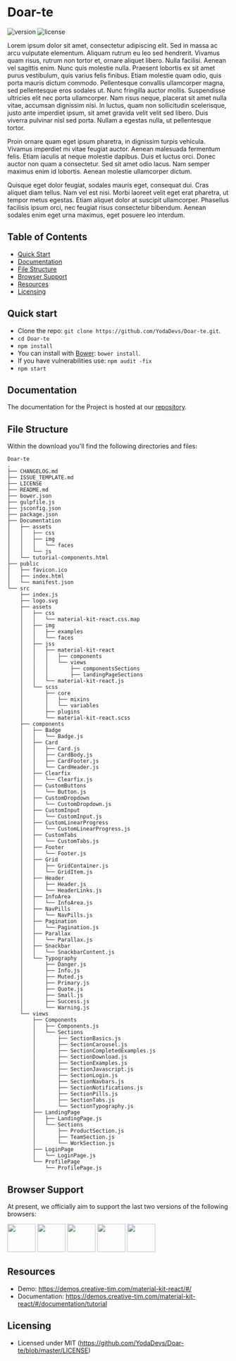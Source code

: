 # Doar-te

![version](https://img.shields.io/badge/version-1.0.0-blue.svg) ![license](https://img.shields.io/badge/license-MIT-blue.svg)

Lorem ipsum dolor sit amet, consectetur adipiscing elit. Sed in massa ac arcu vulputate elementum. Aliquam rutrum eu leo sed hendrerit. Vivamus quam risus, rutrum non tortor et, ornare aliquet libero. Nulla facilisi. Aenean vel sagittis enim. Nunc quis molestie nulla. Praesent lobortis ex sit amet purus vestibulum, quis varius felis finibus. Etiam molestie quam odio, quis porta mauris dictum commodo. Pellentesque convallis ullamcorper magna, sed pellentesque eros sodales ut. Nunc fringilla auctor mollis. Suspendisse ultricies elit nec porta ullamcorper. Nam risus neque, placerat sit amet nulla vitae, accumsan dignissim nisi. In luctus, quam non sollicitudin scelerisque, justo ante imperdiet ipsum, sit amet gravida velit velit sed libero. Duis viverra pulvinar nisl sed porta. Nullam a egestas nulla, ut pellentesque tortor.

Proin ornare quam eget ipsum pharetra, in dignissim turpis vehicula. Vivamus imperdiet mi vitae feugiat auctor. Aenean malesuada fermentum felis. Etiam iaculis at neque molestie dapibus. Duis et luctus orci. Donec auctor non quam a consectetur. Sed sit amet odio lacus. Nam semper maximus enim id lobortis. Aenean molestie ullamcorper dictum.

Quisque eget dolor feugiat, sodales mauris eget, consequat dui. Cras aliquet diam tellus. Nam vel est nisi. Morbi laoreet velit eget erat pharetra, ut tempor metus egestas. Etiam aliquet dolor at suscipit ullamcorper. Phasellus facilisis ipsum orci, nec feugiat risus consectetur bibendum. Aenean sodales enim eget urna maximus, eget posuere leo interdum.

## Table of Contents

* [Quick Start](#quick-start)
* [Documentation](#documentation)
* [File Structure](#file-structure)
* [Browser Support](#browser-support)
* [Resources](#resources)
* [Licensing](#licensing)


## Quick start

- Clone the repo: `git clone https://github.com/YodaDevs/Doar-te.git`.
- `cd Doar-te`
- `npm install`
- You can install with [Bower](https://bower.io/): ```bower install```.
- If you have vulnerabilities use: `npm audit -fix`
- `npm start`


## Documentation
The documentation for the Project is hosted at our [repository](https://github.com/YodaDevs/Doar-te/tree/master/Documentation).


## File Structure
Within the download you'll find the following directories and files:

```
Doar-te
.
├── CHANGELOG.md
├── ISSUE_TEMPLATE.md
├── LICENSE
├── README.md
├── bower.json
├── gulpfile.js
├── jsconfig.json
├── package.json
├── Documentation
│   ├── assets
│   │   ├── css
│   │   ├── img
│   │   │   └── faces
│   │   └── js
│   └── tutorial-components.html
├── public
│   ├── favicon.ico
│   ├── index.html
│   └── manifest.json
└── src
    ├── index.js
    ├── logo.svg
    ├── assets
    │   ├── css
    │   │   └── material-kit-react.css.map
    │   ├── img
    │   │   ├── examples
    │   │   └── faces
    │   ├── jss
    │   │   ├── material-kit-react
    │   │   │   ├── components
    │   │   │   └── views
    │   │   │       ├── componentsSections
    │   │   │       ├── landingPageSections
    │   │   └── material-kit-react.js
    │   └── scss
    │       ├── core
    │       │   ├── mixins
    │       │   └── variables
    │       ├── plugins
    │       └── material-kit-react.scss
    ├── components
    │   ├── Badge
    │   │   └── Badge.js
    │   ├── Card
    │   │   ├── Card.js
    │   │   ├── CardBody.js
    │   │   ├── CardFooter.js
    │   │   └── CardHeader.js
    │   ├── Clearfix
    │   │   └── Clearfix.js
    │   ├── CustomButtons
    │   │   └── Button.js
    │   ├── CustomDropdown
    │   │   └── CustomDropdown.js
    │   ├── CustomInput
    │   │   └── CustomInput.js
    │   ├── CustomLinearProgress
    │   │   └── CustomLinearProgress.js
    │   ├── CustomTabs
    │   │   └── CustomTabs.js
    │   ├── Footer
    │   │   └── Footer.js
    │   ├── Grid
    │   │   ├── GridContainer.js
    │   │   └── GridItem.js
    │   ├── Header
    │   │   ├── Header.js
    │   │   └── HeaderLinks.js
    │   ├── InfoArea
    │   │   └── InfoArea.js
    │   ├── NavPills
    │   │   └── NavPills.js
    │   ├── Pagination
    │   │   └── Pagination.js
    │   ├── Parallax
    │   │   └── Parallax.js
    │   ├── Snackbar
    │   │   └── SnackbarContent.js
    │   └── Typography
    │       ├── Danger.js
    │       ├── Info.js
    │       ├── Muted.js
    │       ├── Primary.js
    │       ├── Quote.js
    │       ├── Small.js
    │       ├── Success.js
    │       └── Warning.js
    └── views
        ├── Components
        │   ├── Components.js
        │   └── Sections
        │       ├── SectionBasics.js
        │       ├── SectionCarousel.js
        │       ├── SectionCompletedExamples.js
        │       ├── SectionDownload.js
        │       ├── SectionExamples.js
        │       ├── SectionJavascript.js
        │       ├── SectionLogin.js
        │       ├── SectionNavbars.js
        │       ├── SectionNotifications.js
        │       ├── SectionPills.js
        │       ├── SectionTabs.js
        │       └── SectionTypography.js
        ├── LandingPage
        │   ├── LandingPage.js
        │   └── Sections
        │       ├── ProductSection.js
        │       ├── TeamSection.js
        │       └── WorkSection.js
        ├── LoginPage
        │   └── LoginPage.js
        └── ProfilePage
            └── ProfilePage.js
```



## Browser Support

At present, we officially aim to support the last two versions of the following browsers:

<img src="https://github.com/creativetimofficial/public-assets/blob/master/logos/chrome-logo.png?raw=true" width="64" height="64"> <img src="https://raw.githubusercontent.com/creativetimofficial/public-assets/master/logos/firefox-logo.png" width="64" height="64"> <img src="https://raw.githubusercontent.com/creativetimofficial/public-assets/master/logos/edge-logo.png" width="64" height="64"> <img src="https://raw.githubusercontent.com/creativetimofficial/public-assets/master/logos/safari-logo.png" width="64" height="64"> <img src="https://raw.githubusercontent.com/creativetimofficial/public-assets/master/logos/opera-logo.png" width="64" height="64">


## Resources
- Demo: <https://demos.creative-tim.com/material-kit-react/#/>
- Documentation: <https://demos.creative-tim.com/material-kit-react/#/documentation/tutorial>


## Licensing

- Licensed under MIT (https://github.com/YodaDevs/Doar-te/blob/master/LICENSE)
